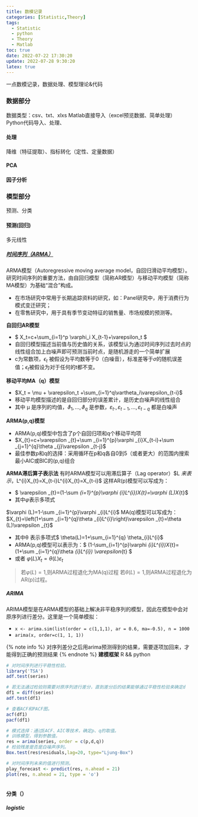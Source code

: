 ```yaml
---
title: 数模记录
categories: [Statistic,Theory]
tags:
  - Statistic
  - python
  - Theory
  - Matlab
toc: true
date: 2022-07-22 17:30:20
update: 2022-07-28 9:30:20
latex: true
---
```

<!--more-->
一点数模记录，数据处理、模型理论&代码
### 数据部分
数据类型：csv、txt、xlxs
Matlab直接导入（excel预览数据、简单处理）
Python代码导入、处理、

#### 处理
降维（特征提取）、指标转化（定性、定量数据）
#### PCA

#### 因子分析

### 模型部分
预测、分类
#### 预测(回归)
多元线性


##### [时间序列（ARMA）](https://zh.wikipedia.org/wiki/ARMA%E6%A8%A1%E5%9E%8B)
ARMA模型（Autoregressive moving average model，自回归滑动平均模型）。研究时间序列的重要方法，由自回归模型（简称AR模型）与移动平均模型（简称MA模型）为基础“混合”构成。
- 在市场研究中常用于长期追踪资料的研究，如：Panel研究中，用于消费行为模式变迁研究；
- 在零售研究中，用于具有季节变动特征的销售量、市场规模的预测等。

__自回归AR模型__
- $ X_t=c+\sum_{i=1}^p \varphi_i X_{t-1}+\varepsilon_t $
- 自回归模型描述当前值与历史值的关系，该模型认为通过时间序列过去时点的线性组合加上白噪声即可预测当前时点，是随机游走的一个简单扩展
- c为常数项，$\epsilon_t$ 被假设为平均数等于0（白噪音），标准差等于$\sigma$的随机误差值；$\epsilon_t$被假设为对于任何的t都不变。

__移动平均MA（q）模型__
- $X_t = \mu + \varepsilon_t +\sum_{i=1}^q\vartheta_i\varepsilon_{t-i}$ 
- 移动平均模型描述的是自回归部分的误差累计，是历史白噪声的线性组合
- 其中 μ 是序列的均值，$\vartheta_1,\dots,\vartheta_q$ 是参数，$\varepsilon_t.,\varepsilon_{t-1},\dots,\varepsilon_{t-q}$ 都是白噪声

__ARMA(p,q)模型__
- ARMA(p,q)模型中包含了p个自回归项和q个移动平均项
- $X_{t}=c+\varepsilon _{t}+\sum _{i=1}^{p}\varphi _{i}X_{t-i}+\sum _{j=1}^{q}\theta _{j}\varepsilon _{t-j}$
- 最佳参数p和q的选择：采用循环在p和q各自0到5（或者更大）的范围内搜索最小AIC或BIC的(p,q)组合

__ARMA滞后算子表示法__
有时ARMA模型可以用滞后算子（Lag operator）$L $来表示，$L^{i}X_{t}=X_{t-i}L^{i}X_{t}=X_{t-i}$
这样AR(p)模型可以写成为：
- $ \varepsilon _{t}=(1-\sum _{i=1}^{p}\varphi _{i}L^{i})X_{t}=\varphi (L)X_{t}$
- 其中$\varphi$表示多项式

$\varphi (L)=1-\sum _{i=1}^{p}\varphi _{i}L^{i}$
MA(q)模型可以写成为：
$X_{t}=\left(1+\sum _{i=1}^{q}\theta _{i}L^{i}\right)\varepsilon _{t}=\theta (L)\varepsilon _{t}$
- 其中θ 表示多项式$ \theta(L)=1+\sum_{i=1}^{q}  \theta_{i}L^{i}$
- ARMA(p,q)模型可以表示为：$ (1-\sum_{i=1}^{p}\varphi _{i}L^{i})X_{t}=(1+\sum _{i=1}^{q}\theta _{i}L^{i}) \varepsilon_{t} $
- 或者 $\varphi (L)X_{t}=\theta (L)\varepsilon _{t}$

> 若$\varphi (L)=1$,则ARMA过程退化为MA(q)过程 若$\theta (L)=1$,则ARMA过程退化为AR(p)过程。

##### ARIMA
ARIMA模型是在ARMA模型的基础上解决非平稳序列的模型，因此在模型中会对原序列进行差分。这里是一个简单模拟：
- `x <- arima.sim(list(order = c(1,1,1), ar = 0.6, ma=-0.5), n = 1000`
- `arima(x, order=c(1, 1, 1))`
  
{% note info %}
对序列差分之后用arima预测得到的结果，需要逐项加回来，才能得到正确的预测结果
{% endnote %}
__建模框架__
R && python
``` R
# 对时间序列进行平稳性检验。
library('TSA')
adf.test(series)

# 若无法通过检验则需要对原序列进行差分，直到差分后的结果能够通过平稳性检验来确定d
df1 = diff(series)
adf.test(df1)

# 查看ACF和PACF图。
acf(df1)
pacf(df1)

# 模式选择：通过EACF、AIC等技术，确定p、q的取值。
# 训练模型，得到参数值。
res = arima(series, order = c(p,d,q))
# 检验残差是否是白噪声序列。
Box.test(res$residuals,lag=20, type="Ljung-Box")

# 对时间序列未来的值进行预测。
play_forecast <- predict(res, n.ahead = 21)
plot(res, n.ahead = 21, type = 'o')
```

``` pytohn

```
#### 分类（）

#####  logistic












